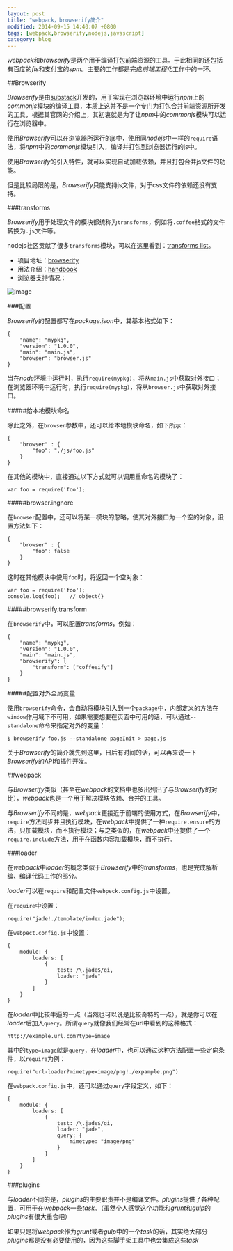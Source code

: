 ```yaml
---
layout: post
title: "webpack，browserify简介"
modified: 2014-09-15 14:40:07 +0800
tags: [webpack,browserify,nodejs,javascript]
category: blog
---
```



*webpack*和*browserify*是两个用于编译打包前端资源的工具。于此相同的还包括有百度的*fis*和支付宝的*spm*。主要的工作都是完成*前端工程化*工作中的一环。

##Browserify

*Browserify*是由[substack](https://github.com/substack)开发的，用于实现在浏览器环境中运行*npm*上的*commonjs*模块的编译工具，本质上这并不是一个专门为打包合并前端资源所开发的工具，根据其官网的介绍上，其初衷就是为了让*npm*中的*commonjs*模块可以运行在浏览器中。

使用*Browserify*可以在浏览器所运行的js中，使用同*nodejs*中一样的`require`语法，将*npm*中的*commonjs*模块引入，编译并打包到浏览器运行的js中。

使用*Browserify*的引入特性，就可以实现自动加载依赖，并且打包合并js文件的功能。

但是比较局限的是，*Browserify*只能支持js文件，对于css文件的依赖还没有支持。

###transforms

*Browserify*用于处理文件的模块都统称为`transforms`，例如将`.coffee`格式的文件转换为`.js`文件等。

nodejs社区贡献了很多`transforms`模块，可以在这里看到：[transforms list](https://github.com/substack/node-browserify/wiki/list-of-transforms)。

- 项目地址：[browserify](http://browserify.org/)
- 用法介绍：[handbook](https://github.com/substack/browserify-handbook)
- 浏览器支持情况：

![image](http://browserify.org/images/testling_badge.png)

###配置

*Browserify*的配置都写在*package.json*中，其基本格式如下：

	{
		"name": "mypkg",
		"version": "1.0.0",
		"main": "main.js",
		"browser": "browser.js"
	}
	
当在*node*环境中运行时，执行`require(mypkg)`，将从`main.js`中获取对外接口；在浏览器环境中运行时，执行`require(mypkg)`，将从`browser.js`中获取对外接口。

#####给本地模块命名

除此之外，在`browser`参数中，还可以给本地模块命名，如下所示：

	{
		"browser" : {
			"foo": "./js/foo.js"
		}
	}
	
在其他的模块中，直接通过以下方式就可以调用重命名的模块了：

	var foo = require('foo');
	
#####browser.ingnore

在`browser`配置中，还可以将某一模块的忽略，使其对外接口为一个空的对象，设置方法如下：

	{
		"browser" : {
			"foo": false
		}
	}
	
这时在其他模块中使用`foo`时，将返回一个空对象：

	var foo = require('foo');
	console.log(foo);	// object{}
	
#####browserify.transform

在`browserify`中，可以配置*transforms*，例如：

	{
		"name": "mypkg",
		"version": "1.0.0",
		"main": "main.js",
		"browserify": {
			"transform": ["coffeeify"]
		}
	}
	
#####配置对外全局变量

使用`browserify`命令，会自动将模块引入到一个`package`中，内部定义的方法在`window`作用域下不可用，如果需要想要在页面中可用的话，可以通过`--standalone`命令来指定对外的变量：

	$ browserify foo.js --standalone pageInit > page.js


关于*Browserify*的简介就先到这里，日后有时间的话，可以再来说一下*Browserify*的API和插件开发。

##webpack

与*Browserify*类似（甚至在*webpack*的文档中也多出列出了与*Browserify*的对比），*webpack*也是一个用于解决模块依赖、合并的工具。

与*Browserify*不同的是，*webpack*更接近于前端的使用方式，在*Browserify*中，`require`方法同步并且执行模块，在*webpack*中提供了一种`require.ensure`的方法，只加载模块，而不执行模块；与之类似的，在*webpack*中还提供了一个`require.include`方法，用于在函数内容加载模块，而不执行。

###loader

在*webpack*中*loader*的概念类似于*Browserify*中的*transforms*，也是完成解析编、编译代码工作的部分。

*loader*可以在`require`和配置文件`webpeck.config.js`中设置。

在`require`中设置：

	require("jade!./template/index.jade");
	
在`webpect.config.js`中设置：

	{
		module: {
			loaders: [
				{
					test: /\.jade$/gi,
					loader: "jade"
				}
			]
		}
	}
	
在*loader*中比较牛逼的一点（当然也可以说是比较奇特的一点），就是你可以在*loader*后加入`query`。所谓`query`就像我们经常在url中看到的这种格式：

	http://example.url.com?type=image
	
其中的`type=image`就是`query`，在*loader*中，也可以通过这种方法配置一些定向条件，以`require`为例：

	require("url-loader?mimetype=image/png!./expample.png")

在`webpack.config.js`中，还可以通过`query`字段定义，如下：

	{
		module: {
			loaders: [
				{
					test: /\.jade$/gi,
					loader: "jade",
					query: {
						mimetype: "image/png"
					}
				}
			]
		}
	}
	
###plugins

与*loader*不同的是，*plugins*的主要职责并不是编译文件。*plugins*提供了各种配置，可用于在*webpack*一些*task*。（虽然个人感觉这个功能和*grunt*和*gulp*的*plugins*有很大重合吧）

如果只是将*webpack*作为*grunt*或者*gulp*中的一个*task*的话，其实绝大部分*plugins*都是没有必要使用的，因为这些脚手架工具中也会集成这些*task*




	









